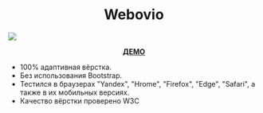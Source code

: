 <h1 align="center">Webovio</h1>
<img src="https://github.com/sergeybespyatov/webovio/blob/main/screenshot.png">
<p align="center"><strong><a href="https://sergeybespyatov.github.io/webovio/" target="_blank">ДЕМО</a></strong></p>

- 100% адаптивная вёрстка.
- Без использования Bootstrap.
- Тестился в браузерах "Yandex", "Hrome", "Firefox", "Edge", "Safari", а также в их мобильных версиях.
- Качество вёрстки проверено W3C
